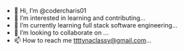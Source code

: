 - 👋 Hi, I’m @codercharis01
- 👀 I’m interested in learning and contributing...
- 🌱 I’m currently learning full stack software engineering...
- 💞️ I’m looking to collaborate on ...
- 📫 How to reach me ttttynaclassy@gmail.com...

<!---
codercharis01/codercharis01 is a ✨ special ✨ repository because its `README.md` (this file) appears on your GitHub profile.
You can click the Preview link to take a look at your changes.
--->
